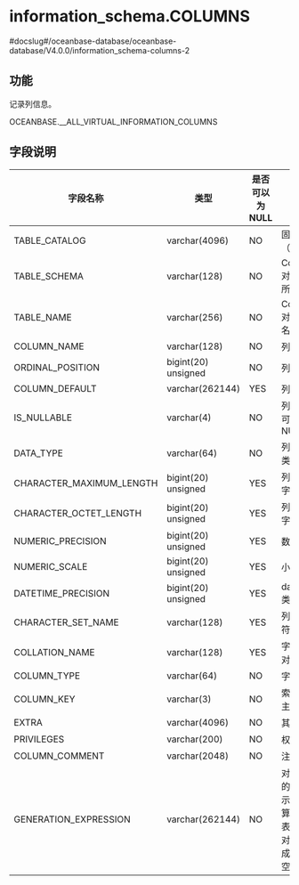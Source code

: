 information_schema.COLUMNS 
===============================================
#docslug#/oceanbase-database/oceanbase-database/V4.0.0/information_schema-columns-2


功能 
-----------

记录列信息。

OCEANBASE.__ALL_VIRTUAL_INFORMATION_COLUMNS

字段说明 
-------------



|         **字段名称**         |       **类型**        | **是否可以为 NULL** |             **描述**             |
|--------------------------|---------------------|----------------|--------------------------------|
| TABLE_CATALOG            | varchar(4096)       | NO             | 固定值（def）                       |
| TABLE_SCHEMA             | varchar(128)        | NO             | Column 对应的表所属的库                |
| TABLE_NAME               | varchar(256)        | NO             | Column 对应的表名                   |
| COLUMN_NAME              | varchar(128)        | NO             | 列名                             |
| ORDINAL_POSITION         | bigint(20) unsigned | NO             | 列编号                            |
| COLUMN_DEFAULT           | varchar(262144)     | YES            | 列默认值                           |
| IS_NULLABLE              | varchar(4)          | NO             | 列值是否可以为 NULL                   |
| DATA_TYPE                | varchar(64)         | NO             | 列中数据类型                         |
| CHARACTER_MAXIMUM_LENGTH | bigint(20) unsigned | YES            | 列的最大字符数                        |
| CHARACTER_OCTET_LENGTH   | bigint(20) unsigned | YES            | 列的最大字节数                        |
| NUMERIC_PRECISION        | bigint(20) unsigned | YES            | 数字精度                           |
| NUMERIC_SCALE            | bigint(20) unsigned | YES            | 小数位数                           |
| DATETIME_PRECISION       | bigint(20) unsigned | YES            | datetime 类型精度                  |
| CHARACTER_SET_NAME       | varchar(128)        | YES            | 列对应字符集名称                       |
| COLLATION_NAME           | varchar(128)        | YES            | 字符集比对方法                        |
| COLUMN_TYPE              | varchar(64)         | NO             | 字段类型                           |
| COLUMN_KEY               | varchar(3)          | NO             | 索引或者主键列                        |
| EXTRA                    | varchar(4096)       | NO             | 其它信息                           |
| PRIVILEGES               | varchar(200)        | NO             | 权限信息                           |
| COLUMN_COMMENT           | varchar(2048)       | NO             | 注释                             |
| GENERATION_EXPRESSION    | varchar(262144)     | NO             | 对于生成的列，显示用于计算列值的表达式。 对于非生成列为空。 |


